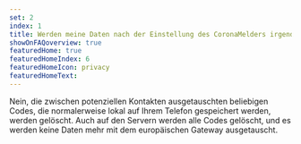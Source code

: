 ```yaml
---
set: 2
index: 1
title: Werden meine Daten nach der Einstellung des CoronaMelders irgendwo gespeichert?	 
showOnFAQoverview: true
featuredHome: true
featuredHomeIndex: 6
featuredHomeIcon: privacy
featuredHomeText: 
---
```

Nein, die zwischen potenziellen Kontakten ausgetauschten beliebigen Codes, die normalerweise lokal auf Ihrem Telefon gespeichert werden, werden gelöscht. Auch auf den Servern werden alle Codes gelöscht, und es werden keine Daten mehr mit dem europäischen Gateway ausgetauscht.  
